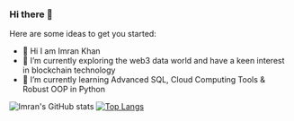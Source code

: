 ### Hi there 👋

Here are some ideas to get you started:

- 👋 Hi I am Imran Khan
- 🔭 I’m currently exploring the web3 data world and have a keen interest in blockchain technology
- 🌱 I’m currently learning Advanced SQL, Cloud Computing Tools & Robust OOP in Python

![Imran's GitHub stats](https://github-readme-stats.vercel.app/api?username=imrankhan37&show_icons=true&theme=radical)
[![Top Langs](https://github-readme-stats.vercel.app/api/top-langs/?username=imrankhan37&layout=compact)](https://github.com/imrankhan37/github-readme-stats)
